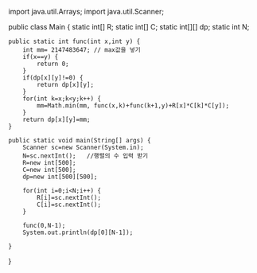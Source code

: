 import java.util.Arrays;
import java.util.Scanner;


public class Main {
	static int[] R;
	static int[] C;
	static int[][] dp;
	static int N;
	
	public static int func(int x,int y) {
		int mm= 2147483647; // max값을 넣기
		if(x==y) {
			return 0; 	
		}
		if(dp[x][y]!=0) {
			return dp[x][y];
		}
		for(int k=x;k<y;k++) {
			mm=Math.min(mm, func(x,k)+func(k+1,y)+R[x]*C[k]*C[y]);
		}
		return dp[x][y]=mm;
	}
	
	public static void main(String[] args) {
		Scanner sc=new Scanner(System.in);
		N=sc.nextInt();   //행렬의 수 입력 받기
		R=new int[500];
		C=new int[500];
		dp=new int[500][500];
		
		for(int i=0;i<N;i++) {
			R[i]=sc.nextInt();
			C[i]=sc.nextInt();
		}
		
		func(0,N-1);
		System.out.println(dp[0][N-1]);
		
	}
}
